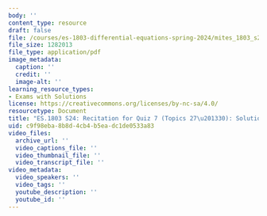 ```yaml
---
body: ''
content_type: resource
draft: false
file: /courses/es-1803-differential-equations-spring-2024/mites_1803_s24_quiz7-recit-qa.pdf
file_size: 1282013
file_type: application/pdf
image_metadata:
  caption: ''
  credit: ''
  image-alt: ''
learning_resource_types:
- Exams with Solutions
license: https://creativecommons.org/licenses/by-nc-sa/4.0/
resourcetype: Document
title: "ES.1803 S24: Recitation for Quiz 7 (Topics 27\u201330): Solutions"
uid: c9f98eba-8b8d-4cb4-b5ea-dc1de0533a83
video_files:
  archive_url: ''
  video_captions_file: ''
  video_thumbnail_file: ''
  video_transcript_file: ''
video_metadata:
  video_speakers: ''
  video_tags: ''
  youtube_description: ''
  youtube_id: ''
---
```

